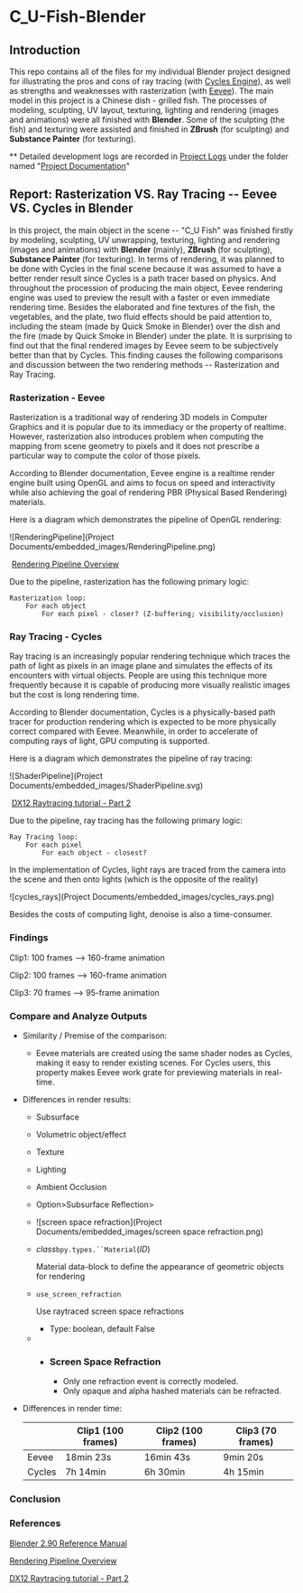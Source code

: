 # C_U-Fish-Blender
## Introduction

This repo contains all of the files for my individual Blender project designed for illustrating the pros and cons of ray tracing (with [Cycles Engine](https://www.cycles-renderer.org/)), as well as  strengths and weaknesses with rasterization (with [Eevee](https://docs.blender.org/manual/en/latest/render/eevee/index.html)). The main model in this project is a Chinese dish - grilled fish. The processes of modeling, sculpting, UV layout, texturing, lighting and rendering (images and animations) were all finished with **Blender**. Some of the sculpting (the fish) and texturing were assisted and finished in **ZBrush** (for sculpting) and **Substance Painter** (for texturing). 



** Detailed development logs are recorded in [Project Logs](https://github.com/CU2018/C_U-Fish-Blender-Ray-Tracing/blob/master/Project%20Documents/Project%20Logs.md) under the folder named "[Project Documentation](https://github.com/CU2018/C_U-Fish-Blender-Ray-Tracing/tree/master/Project%20Documents)"



## Report: Rasterization VS. Ray Tracing -- Eevee VS. Cycles in Blender

In this project,  the main object in the scene -- "C_U Fish" was finished firstly by modeling, sculpting, UV unwrapping, texturing, lighting and rendering (images and animations)  with **Blender** (mainly), **ZBrush** (for sculpting), **Substance Painter** (for texturing). In terms of rendering, it was planned to be done with Cycles in the final scene because it was assumed to have a better render result since Cycles is a path tracer based on physics. And throughout the procession of producing the main object, Eevee rendering engine was used to preview the result with a faster or even immediate rendering time. Besides the elaborated and fine textures of the fish, the vegetables, and the plate, two fluid effects should be paid attention to, including the steam (made by Quick Smoke in Blender) over the dish and the fire (made by Quick Smoke in Blender) under the plate. It is surprising to find out that the final rendered images by Eevee seem to be subjectively better than that by Cycles. This finding causes the following comparisons and discussion between the two rendering methods -- Rasterization and Ray Tracing.

### Rasterization - Eevee 

Rasterization is a traditional way of rendering 3D models in Computer Graphics and it is popular due to its immediacy or the property of realtime. However, rasterization also introduces problem when computing the mapping from scene geometry to pixels and it does not prescribe a particular way to compute the color of those pixels.

According to Blender documentation, Eevee engine is a realtime render engine built using OpenGL and aims to focus on speed and interactivity while also achieving the goal of rendering PBR (Physical Based Rendering) materials.

Here is a diagram which demonstrates the pipeline of OpenGL rendering:

![RenderingPipeline](Project Documents/embedded_images/RenderingPipeline.png)

​								                                                                               [Rendering Pipeline Overview](https://www.khronos.org/opengl/wiki/Rendering_Pipeline_Overview)

Due to the pipeline, rasterization has the following primary logic:

```
Rasterization loop:
	For each object
		For each pixel - closer? (Z-buffering; visibility/occlusion)
```



### Ray Tracing - Cycles

Ray tracing is an increasingly popular rendering technique which traces the path of light as pixels in an image plane and simulates the effects of its encounters with virtual objects. People are using this technique more frequently because it is capable of producing more visually realistic images but the cost is long rendering time.

According to Blender documentation, Cycles is a physically-based path tracer for production rendering which is expected to be more physically correct compared with Eevee. Meanwhile, in order to accelerate of computing rays of light, GPU computing is supported.

Here is a diagram which demonstrates the pipeline of ray tracing:

![ShaderPipeline](Project Documents/embedded_images/ShaderPipeline.svg)

​                                                                                   					[DX12 Raytracing tutorial - Part 2](https://developer.nvidia.com/rtx/raytracing/dxr/DX12-Raytracing-tutorial-Part-2)

Due to the pipeline, ray tracing has the following primary logic:

```
Ray Tracing loop:
	For each pixel
		For each object - closest?
```

In the implementation of Cycles, light rays are traced from the camera into the scene and then onto lights (which is the opposite of the reality)

![cycles_rays](Project Documents/embedded_images/cycles_rays.png)

Besides the costs of computing light, denoise is also a time-consumer.

### Findings

Clip1: 100 frames --> 160-frame animation

Clip2: 100 frames --> 160-frame animation

Clip3: 70 frames --> 95-frame animation

### Compare and Analyze Outputs

* Similarity / Premise of the comparison: 

  * Eevee materials are created using the same shader nodes as Cycles, making it easy to render existing scenes. For Cycles users, this property makes Eevee work grate for previewing materials in real-time.

* Differences in render results:
  * Subsurface

  * Volumetric object/effect

  * Texture

  * Lighting 

  * Ambient Occlusion

  * Option>Subsurface Reflection>

  * ![screen space refraction](Project Documents/embedded_images/screen space refraction.png)

  * *class*`bpy.types.``Material`(*ID*)

    Material data-block to define the appearance of geometric objects for rendering

  * ```
    use_screen_refraction
    ```

    Use raytraced screen space refractions

    - Type: boolean, default False

  * - ### Screen Space Refraction

      - Only one refraction event is correctly modeled.
      - Only opaque and alpha hashed materials can be refracted.

* Differences in render time:

  |        | Clip1 (100 frames) | Clip2 (100 frames) | Clip3 (70 frames) |
  | ------ | ------------------ | ------------------ | ----------------- |
  | Eevee  | 18min 23s          | 16min 43s          | 9min 20s          |
  | Cycles | 7h 14min           | 6h 30min           | 4h 15min          |

  

### Conclusion



### References

[Blender 2.90 Reference Manual](https://docs.blender.org/manual/en/latest/index.html)

[Rendering Pipeline Overview](https://www.khronos.org/opengl/wiki/Rendering_Pipeline_Overview)

[DX12 Raytracing tutorial - Part 2](https://developer.nvidia.com/rtx/raytracing/dxr/DX12-Raytracing-tutorial-Part-2)



